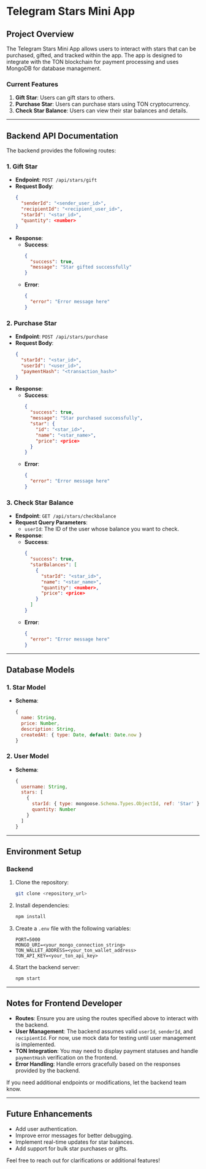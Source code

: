 # Telegram Stars Mini App

## Project Overview
The Telegram Stars Mini App allows users to interact with stars that can be purchased, gifted, and tracked within the app. The app is designed to integrate with the TON blockchain for payment processing and uses MongoDB for database management.

### Current Features
1. **Gift Star**: Users can gift stars to others.
2. **Purchase Star**: Users can purchase stars using TON cryptocurrency.
3. **Check Star Balance**: Users can view their star balances and details.

---

## Backend API Documentation
The backend provides the following routes:

### 1. **Gift Star**
- **Endpoint**: `POST /api/stars/gift`
- **Request Body**:
  ```json
  {
    "senderId": "<sender_user_id>",
    "recipientId": "<recipient_user_id>",
    "starId": "<star_id>",
    "quantity": <number>
  }
  ```
- **Response**:
  - **Success**:
    ```json
    {
      "success": true,
      "message": "Star gifted successfully"
    }
    ```
  - **Error**:
    ```json
    {
      "error": "Error message here"
    }
    ```

### 2. **Purchase Star**
- **Endpoint**: `POST /api/stars/purchase`
- **Request Body**:
  ```json
  {
    "starId": "<star_id>",
    "userId": "<user_id>",
    "paymentHash": "<transaction_hash>"
  }
  ```
- **Response**:
  - **Success**:
    ```json
    {
      "success": true,
      "message": "Star purchased successfully",
      "star": {
        "id": "<star_id>",
        "name": "<star_name>",
        "price": <price>
      }
    }
    ```
  - **Error**:
    ```json
    {
      "error": "Error message here"
    }
    ```

### 3. **Check Star Balance**
- **Endpoint**: `GET /api/stars/checkbalance`
- **Request Query Parameters**:
  - `userId`: The ID of the user whose balance you want to check.
- **Response**:
  - **Success**:
    ```json
    {
      "success": true,
      "starBalances": [
        {
          "starId": "<star_id>",
          "name": "<star_name>",
          "quantity": <number>,
          "price": <price>
        }
      ]
    }
    ```
  - **Error**:
    ```json
    {
      "error": "Error message here"
    }
    ```

---

## Database Models

### 1. **Star Model**
- **Schema**:
  ```javascript
  {
    name: String,
    price: Number,
    description: String,
    createdAt: { type: Date, default: Date.now }
  }
  ```

### 2. **User Model**
- **Schema**:
  ```javascript
  {
    username: String,
    stars: [
      {
        starId: { type: mongoose.Schema.Types.ObjectId, ref: 'Star' },
        quantity: Number
      }
    ]
  }
  ```

---

## Environment Setup

### Backend
1. Clone the repository:
   ```bash
   git clone <repository_url>
   ```
2. Install dependencies:
   ```bash
   npm install
   ```
3. Create a `.env` file with the following variables:
   ```env
   PORT=5000
   MONGO_URI=<your_mongo_connection_string>
   TON_WALLET_ADDRESS=<your_ton_wallet_address>
   TON_API_KEY=<your_ton_api_key>
   ```
4. Start the backend server:
   ```bash
   npm start
   ```

---

## Notes for Frontend Developer
- **Routes**: Ensure you are using the routes specified above to interact with the backend.
- **User Management**: The backend assumes valid `userId`, `senderId`, and `recipientId`. For now, use mock data for testing until user management is implemented.
- **TON Integration**: You may need to display payment statuses and handle `paymentHash` verification on the frontend.
- **Error Handling**: Handle errors gracefully based on the responses provided by the backend.

If you need additional endpoints or modifications, let the backend team know.

---

## Future Enhancements
- Add user authentication.
- Improve error messages for better debugging.
- Implement real-time updates for star balances.
- Add support for bulk star purchases or gifts.

Feel free to reach out for clarifications or additional features!

